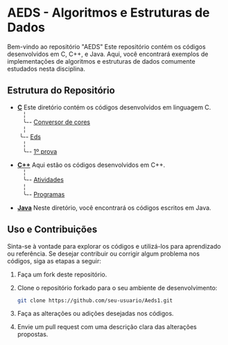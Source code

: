 # AEDS - Algoritmos e Estruturas de Dados 

Bem-vindo ao repositório "AEDS" Este repositório contém os códigos desenvolvidos em C, C++, e Java. Aqui, você encontrará exemplos de implementações de algoritmos e estruturas de dados comumente estudados nesta disciplina.

## Estrutura do Repositório

- [**C**](/C)  Este diretório contém os códigos desenvolvidos em linguagem C. <br>
    ‎ ‎ ‎   ╎<br>
     ‎ ‎ ‎  ╰-- [Conversor de cores](/C/Conversor%20HEX%20-%20RGB)<br>
    ‎ ‎ ‎   ╎<br>
    ‎ ‎ ‎   ╰-- [Eds](/C/Eds)<br>
     ‎ ‎ ‎  ╎<br>
     ‎ ‎ ‎  ╰-- [1º prova](/C/1º%20prova%20Aeds1)


-  [**C++**](/C++) Aqui estão os códigos desenvolvidos em C++.<br>
    ‎ ‎ ‎   ╎<br>
    ‎ ‎ ‎   ╰-- [Atividades](/C++/Atividades)<br>
    ‎ ‎ ‎   ╎<br>
     ‎ ‎ ‎  ╰-- [Programas](/C++/Programas)<br>

- [**Java**](/Java) Neste diretório, você encontrará os códigos escritos em Java.

## Uso e Contribuições

Sinta-se à vontade para explorar os códigos e utilizá-los para aprendizado ou referência. Se desejar contribuir ou corrigir algum problema nos códigos, siga as etapas a seguir:

1. Faça um fork deste repositório.

2. Clone o repositório forkado para o seu ambiente de desenvolvimento:

   ```bash
   git clone https://github.com/seu-usuario/Aeds1.git

3. Faça as alterações ou adições desejadas nos códigos.

4. Envie um pull request com uma descrição clara das alterações propostas.
